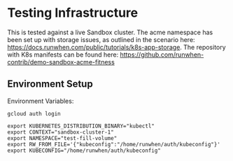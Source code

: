# Testing Infrastructure
This is tested against a live Sandbox cluster. The acme namespace has been set up with storage issues, as outlined in the scenario here: https://docs.runwhen.com/public/tutorials/k8s-app-storage. The repository with K8s manifests can be found here: https://github.com/runwhen-contrib/demo-sandbox-acme-fitness

## Environment Setup
Environment Variables: 

```
gcloud auth login

export KUBERNETES_DISTRIBUTION_BINARY="kubectl"
export CONTEXT="sandbox-cluster-1"
export NAMESPACE="test-fill-volume"
export RW_FROM_FILE='{"kubeconfig":"/home/runwhen/auth/kubeconfig"}'
export KUBECONFIG="/home/runwhen/auth/kubeconfig"
```